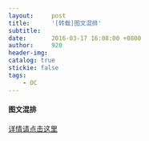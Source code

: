 ```yaml
---
layout:     post
title:      '[转载]图文混排'
subtitle:   
date:       2016-03-17 16:08:00 +0800
author:     920
header-img: 
catalog: true
stickie: false
tags:
    - OC
---
```


#### 图文混排


[详情请点击这里](https://blog.csdn.net/zengraoli/article/details/12615993)
